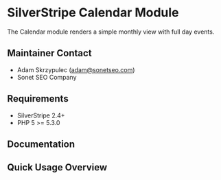 SilverStripe Calendar Module
===============================

The Calendar module renders a simple monthly view with full day events.

Maintainer Contact
------------------
*  Adam Skrzypulec (<adam@sonetseo.com>)
*  Sonet SEO Company

Requirements
------------
*  SilverStripe 2.4+
*  PHP 5 >= 5.3.0

Documentation
-------------

Quick Usage Overview
--------------------

